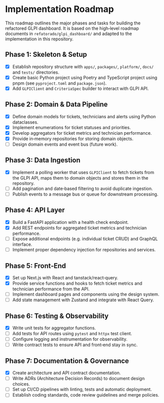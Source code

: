 # Implementation Roadmap

This roadmap outlines the major phases and tasks for building the
refactored GLPI dashboard. It is based on the high‑level roadmap
documents in `refatorado/glpi_dashboard/` and adapted to the
implementation in this repository.

## Phase 1: Skeleton & Setup

- [x] Establish repository structure with `apps/`, `packages/`,
  `platform/`, `docs/` and `tests/` directories.
- [x] Create basic Python project using Poetry and TypeScript project
  using pnpm (see `pyproject.toml` and `package.json`).
- [x] Add `GLPIClient` and `CriteriaSpec` builder to interact with
  GLPI API.

## Phase 2: Domain & Data Pipeline

- [x] Define domain models for tickets, technicians and alerts using
  Python dataclasses.
- [x] Implement enumerations for ticket statuses and priorities.
- [x] Develop aggregators for ticket metrics and technician performance.
- [x] Provide in‑memory repositories for storing domain objects.
- [ ] Design domain events and event bus (future work).

## Phase 3: Data Ingestion

- [x] Implement a polling worker that uses `GLPIClient` to fetch
  tickets from the GLPI API, maps them to domain objects and stores
  them in the repository.
- [ ] Add pagination and date‑based filtering to avoid duplicate
  ingestion.
- [ ] Publish events to a message bus or queue for downstream
  processing.

## Phase 4: API Layer

- [x] Build a FastAPI application with a health check endpoint.
- [x] Add REST endpoints for aggregated ticket metrics and technician
  performance.
- [ ] Expose additional endpoints (e.g. individual ticket CRUD) and
  GraphQL interface.
- [ ] Implement proper dependency injection for repositories and
  services.

## Phase 5: Front‑End

- [x] Set up Next.js with React and tanstack/react‑query.
- [x] Provide service functions and hooks to fetch ticket metrics and
  technician performance from the API.
- [ ] Implement dashboard pages and components using the design system.
- [ ] Add state management with Zustand and integrate with React Query.

## Phase 6: Testing & Observability

- [x] Write unit tests for aggregator functions.
- [ ] Add tests for API routes using `pytest` and `httpx` test client.
- [ ] Configure logging and instrumentation for observability.
- [ ] Write contract tests to ensure API and front‑end stay in sync.

## Phase 7: Documentation & Governance

- [x] Create architecture and API contract documentation.
- [ ] Write ADRs (Architecture Decision Records) to document design
  choices.
- [ ] Set up CI/CD pipelines with linting, tests and automatic
  deployment.
- [ ] Establish coding standards, code review guidelines and merge
  policies.